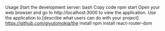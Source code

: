 Usage
Start the development server:
bash
Copy code
npm start
Open your web browser and go to http://localhost:3000 to view the application.
Use the application to [describe what users can do with your project].
https://github.com/giyutomokia/the
install  npm install react-router-dom
